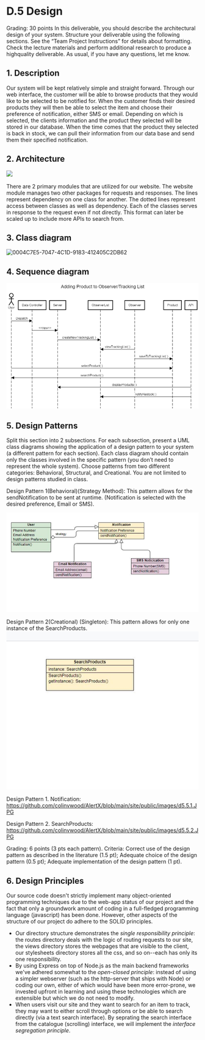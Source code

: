 # D.5 Design 

Grading: 30 points
In this deliverable, you should describe the architectural design of your system. Structure your
deliverable using the following sections. See the “Team Project Instructions” for details about
formatting. Check the lecture materials and perform additional research to produce a highquality deliverable. As usual, if you have any questions, let me know.

## 1. Description
Our system will be kept relatively simple and straight forward. Through our web interface, the customer will be able to browse products that they would like to be selected to be notified for. When the customer finds their desired products they will then be able to select the item and choose their preference of notification, either SMS or email. Depending on which is selected, the clients information and the product they selected will be stored in our database. When the time comes that the product they selected is back in stock, we can pull their information from our data base and send them their specified notification.

## 2. Architecture
<img src="https://embed.creately.com/SCGjchatV2v?token=DxdHuFjABrxW0R2A&type=svg">

There are 2 primary modules that are utilized for our website. The website module manages two other packages for requests and responses. The lines represent dependency on one class for another. The dotted lines represent access between classes as well as dependency. Each of the classes serves in response to the request even if not directly. This format can later be scaled up to include more APIs to search from.

## 3. Class diagram

<img width="286" alt="0004C7E5-7047-4C1D-9183-412405C2DB62" src="https://user-images.githubusercontent.com/75430495/126856654-fdd2fa6f-b36c-4722-a8f4-cc0f7b1f2362.png">

## 4. Sequence diagram

![SequenceDiagram](../site/public/images/SequenceDiagram.png)

## 5. Design Patterns
Split this section into 2 subsections. For each subsection, present a UML class diagrams
showing the application of a design pattern to your system (a different pattern for each
section). Each class diagram should contain only the classes involved in the specific pattern
(you don’t need to represent the whole system). Choose patterns from two different
categories: Behavioral, Structural, and Creational. You are not limited to design patterns
studied in class.

Design Pattern 1(Behavioral)(Strategy Method): This pattern allows for the sendNotification to be sent at runtime. (Notification is selected with the desired preference, Email or SMS).

![d5.5.1.](../site/public/images/d5.5.1.JPG)

Design Pattern 2(Creational) (Singleton): This pattern allows for only one instance of the SearchProducts.
![d5.5.2.](../site/public/images/d5.5.2.JPG)



Design Pattern 1. Notification: https://github.com/colinvwood/AlertX/blob/main/site/public/images/d5.5.1.JPG

Design Pattern 2. SearchProducts: https://github.com/colinvwood/AlertX/blob/main/site/public/images/d5.5.2.JPG

Grading: 6 points (3 pts each pattern). Criteria: Correct use of the design pattern as described
in the literature (1.5 pt); Adequate choice of the design pattern (0.5 pt); Adequate
implementation of the design pattern (1 pt).

## 6. Design Principles

Our source code doesn't strictly implement many object-oriented programming techniques due to the web-app status of our project and the fact that only a groundwork amount of coding in a full-fledged programming language (javascript) has been done. However, other aspects of the structure of our project do adhere to the SOLID principles. 
* Our directory structure demonstrates the *single responsibility principle*: the routes directory deals with the logic of routing requests to our site, the views directory stores the webpages that are visible to the client, our stylesheets directory stores all the css, and so on--each has only its one responsibility.
* By using Express on top of Node.js as the main backend frameworks we've adhered somewhat to the *open-closed principle*: instead of using a simpler webserver (such as the http-server that ships with Node) or coding our own, either of which would have been more error-prone, we invested upfront in learning and using these technologies which are extensible but which we do not need to modify.
* When users visit our site and they want to search for an item to track, they may want to either scroll through options or be able to search directly (via a text search interface). By seprating the search interface from the catalogue (scrolling) interface, we will implement the *interface segregation principle*.

